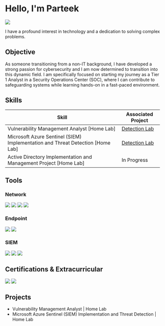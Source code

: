 # Hello, I'm Parteek
<a href="www.linkedin.com/in/prateek-rao-4698a3318"><img src="https://img.shields.io/badge/-LinkedIn-0072b1?&style=for-the-badge&logo=linkedin&logoColor=white" /></a>

I have a profound interest in technology and a dedication to solving complex problems.

## Objective

As someone transitioning from a non-IT background, I have developed a strong passion for cybersecurity and I am now determined to transition into this dynamic field. I am specifically focused on starting my journey as a Tier 1 Analyst in a Security Operations Center (SOC), where I can contribute to safeguarding systems while learning hands-on in a fast-paced environment.

## Skills

| Skill                                         | Associated Project         |
|-----------------------------------------------|----------------------------|
| Vulnerability Management Analyst [Home Lab] | <a href="https://google.com">Detection Lab</a>|
| Microsoft Azure Sentinel (SIEM) Implementation and Threat Detection [Home Lab] | <a href="https://google.com">Detection Lab</a>|
| Active Directory Implementation and Management Project [Home Lab] | In Progress|

## Tools

### Network
<div>
    <img src="https://img.shields.io/badge/-Wireshark-1679A7?&style=for-the-badge&logo=Wireshark&logoColor=white" />
    <img src="https://img.shields.io/badge/-Suricata-EF3B2D?&style=for-the-badge&logo=Suricata&logoColor=white" />
    <img src="https://img.shields.io/badge/-Zeek-777BB4?&style=for-the-badge&logo=Zeek&logoColor=white" />
 <img src="https://img.shields.io/badge/-Brim-1679A7?&style=for-the-badge&logo=Brim&logoColor=white" />
</div>

### Endpoint
<div>
    <img src="https://img.shields.io/badge/-Microsoft_Defender_for_Endpoint-00A4EF?&style=for-the-badge&logo=Microsoft&logoColor=white" />
    <img src="https://img.shields.io/badge/-Velociraptor-4B275F?&style=for-the-badge&logo=Velociraptor&logoColor=white" />
</div>

### SIEM
<div>
    <img src="https://img.shields.io/badge/-Microsoft_Sentinel-0078D4?&style=for-the-badge&logo=Microsoft&logoColor=white" />
    <img src="https://img.shields.io/badge/-Splunk-000000?&style=for-the-badge&logo=Splunk&logoColor=white" />
    <img src="https://img.shields.io/badge/-Elastic-005571?&style=for-the-badge&logo=Elastic&logoColor=white" />
</div>

## Certifications & Extracurricular 
<div>
<img src="https://img.shields.io/badge/-Google Cybersecurity Professional Certificate-FF0000?&style=for-the-badge&logo=Coursera&logoColor=white" />
<img src="https://img.shields.io/badge/-SOC Level 1-007ACC?&style=for-the-badge&logo=Tryhackme&logoColor=white" />

</div>

## Projects
- Vulnerability Management Analyst | Home Lab
- Microsoft Azure Sentinel (SIEM) Implementation and Threat Detection | Home Lab
